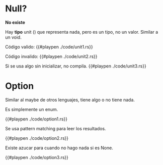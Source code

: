 # Null?

__No existe__

Hay __tipo__ unit () que representa nada, pero es un tipo, no un valor. Similar a un void.

Código valido:
{{#playpen ./code/unit1.rs}}

Código invalido:
{{#playpen ./code/unit2.rs}}

Si se usa algo sin inicializar, no compila. 
{{#playpen ./code/unit3.rs}}

# Option

Similar al maybe de otros lenguajes, tiene algo o no tiene nada.

Es simplemente un enum.

{{#playpen ./code/option1.rs}}

Se usa pattern matching para leer los resultados.

{{#playpen ./code/option2.rs}}

Existe azucar para cuando no hago nada si es None.

{{#playpen ./code/option3.rs}}
